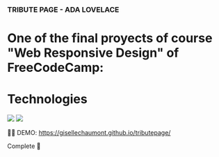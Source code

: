 ### TRIBUTE PAGE - ADA LOVELACE
# One of the final proyects of course "Web Responsive Design" of FreeCodeCamp:


# Technologies

<img src = "https://img.shields.io/badge/-HTML5-E34F26?style=flat&logo=html5&logoColor=white">
<img src = "https://img.shields.io/badge/-CSS3-1572B6?style=flat&logo=css3&logoColor=white">

👩‍💻 DEMO: https://gisellechaumont.github.io/tributepage/

Complete 🔧
